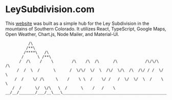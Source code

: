 # LeySubdivision.com
This [website](https://www.leysubdivision.com) was built as a simple hub for the Ley Subdivision in the mountains of Southern Colorado. It utilizes React, TypeScript, Google Maps, Open Weather, Chart.js, Node Mailer, and Material-UI.

```text
          /\
         /**\
        /****\   /\
       /      \ /**\
      /  /\    /    \        /\    /\  /\      /\            /\/\/\  /\
     /  /  \  /      \      /  \/\/  \/  \  /\/  \/\  /\  /\/ / /  \/  \
    /  /    \/ /\     \    /    \ \  /    \/ /   /  \/  \/  \  /    \   \
   /  /      \/  \/\   \  /      \    /   /    \
__/__/_______/___/__\___\__________________________________________________
```
